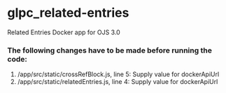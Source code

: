 # glpc_related-entries
Related Entries Docker app for OJS 3.0

### The following changes have to be made before running the code:
1. /app/src/static/crossRefBlock.js, line 5: Supply value for dockerApiUrl
2. /app/src/static/relatedEntries.js, line 4: Supply value for dockerApiUrl
